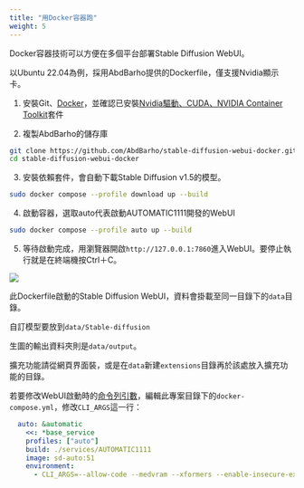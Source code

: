 ```yaml
---
title: "用Docker容器跑"
weight: 5
---
```


Docker容器技術可以方便在多個平台部署Stable Diffusion WebUI。

以Ubuntu 22.04為例，採用AbdBarho提供的Dockerfile，僅支援Nvidia顯示卡。

1. 安裝Git、[Docker](https://docs.docker.com/engine/)，並確認已安裝[Nvidia驅動、CUDA、NVIDIA Container Toolkit](https://ivonblog.com/posts/ubuntu-install-nvidia-drivers/)套件

2. 複製AbdBarho的儲存庫
```bash
git clone https://github.com/AbdBarho/stable-diffusion-webui-docker.git
cd stable-diffusion-webui-docker
```

3. 安裝依賴套件，會自動下載Stable Diffusion v1.5的模型。
```bash
sudo docker compose --profile download up --build
```

4. 啟動容器，選取auto代表啟動AUTOMATIC1111開發的WebUI
```bash
sudo docker compose --profile auto up --build
```

5. 等待啟動完成，用瀏覽器開啟`http://127.0.0.1:7860`進入WebUI。要停止執行就是在終端機按Ctrl＋C。

![](/posts/stable-diffusion-webui-manuals/images/Screenshot_20230421_131029.webp)

此Dockerfile啟動的Stable Diffusion WebUI，資料會掛載至同一目錄下的`data`目錄。

自訂模型要放到`data/Stable-diffusion`

生圖的輸出資料夾則是`data/output`。

擴充功能請從網頁界面裝，或是在`data`新建`extensions`目錄再於該處放入擴充功能的目錄。

若要修改WebUI啟動時的[命令列引數](/posts/stable-diffusion-webui-manuals/installation/command-line-arguments-and-settings/)，編輯此專案目錄下的`docker-compose.yml`，修改`CLI_ARGS`這一行：
```yaml
  auto: &automatic
    <<: *base_service
    profiles: ["auto"]
    build: ./services/AUTOMATIC1111
    image: sd-auto:51
    environment:
      - CLI_ARGS=--allow-code --medvram --xformers --enable-insecure-extension-access --api
```
